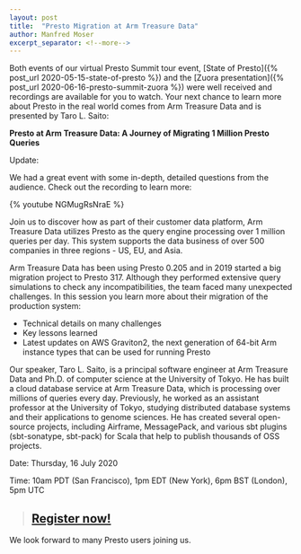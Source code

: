 ```yaml
---
layout: post
title:  "Presto Migration at Arm Treasure Data"
author: Manfred Moser
excerpt_separator: <!--more-->
---
```


Both events of our virtual Presto Summit tour event,
[State of Presto]({% post_url 2020-05-15-state-of-presto %}) and the
[Zuora presentation]({% post_url 2020-06-16-presto-summit-zuora %})
were well received and recordings are available for you to watch. Your next
chance to learn more about Presto in the real world comes from Arm Treasure
Data and is presented by Taro L. Saito:

**Presto at Arm Treasure Data: A Journey of Migrating 1 Million Presto Queries**


Update:

We had a great event with some in-depth, detailed questions from the audience.
Check out the recording to learn more:

{% youtube NGMugRsNraE %}

<!--more-->

Join us to discover how as part of their customer data platform, Arm Treasure
Data utilizes Presto as the query engine processing over 1 million queries per
day. This system supports the data business of over 500 companies in three
regions - US, EU, and Asia. 

Arm Treasure Data has been using Presto 0.205 and in 2019 started a big
migration project to Presto 317. Although they performed extensive query
simulations to check any incompatibilities, the team faced many unexpected challenges.
In this session you learn more about their migration of the production system:

* Technical details on many challenges
* Key lessons learned
* Latest updates on AWS Graviton2, the next generation of 64-bit Arm instance
  types that can be used for running Presto

Our speaker, Taro L. Saito, is a principal software engineer at Arm Treasure
Data and Ph.D. of computer science at the University of Tokyo. He has built a
cloud database service at Arm Treasure Data, which is processing over millions
of queries every day. Previously, he worked as an assistant professor at the
University of Tokyo, studying distributed database systems and their
applications to genome sciences. He has created several open-source projects,
including Airframe, MessagePack, and various sbt plugins (sbt-sonatype,
sbt-pack) for Scala that help to publish thousands of OSS projects.

Date: Thursday, 16 July 2020

Time: 10am PDT (San Francisco), 1pm EDT (New York), 6pm BST (London), 5pm UTC

> ## [Register now!](https://bit.ly/38wrS80)

We look forward to many Presto users joining us.

